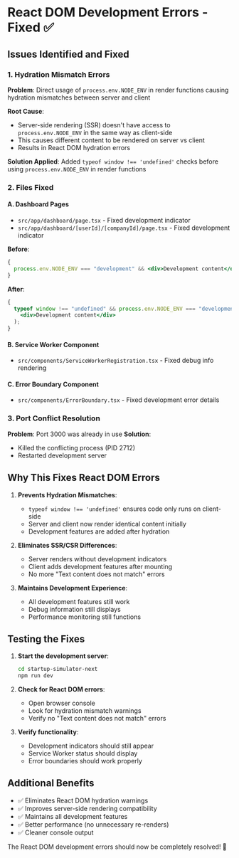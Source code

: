 # React DOM Development Errors - Fixed ✅

## Issues Identified and Fixed

### 1. Hydration Mismatch Errors

**Problem**: Direct usage of `process.env.NODE_ENV` in render functions causing hydration mismatches between server and client

**Root Cause**:

- Server-side rendering (SSR) doesn't have access to `process.env.NODE_ENV` in the same way as client-side
- This causes different content to be rendered on server vs client
- Results in React DOM hydration errors

**Solution Applied**:
Added `typeof window !== 'undefined'` checks before using `process.env.NODE_ENV` in render functions

### 2. Files Fixed

#### A. Dashboard Pages

- `src/app/dashboard/page.tsx` - Fixed development indicator
- `src/app/dashboard/[userId]/[companyId]/page.tsx` - Fixed development indicator

**Before**:

```jsx
{
  process.env.NODE_ENV === "development" && <div>Development content</div>;
}
```

**After**:

```jsx
{
  typeof window !== "undefined" && process.env.NODE_ENV === "development" && (
    <div>Development content</div>
  );
}
```

#### B. Service Worker Component

- `src/components/ServiceWorkerRegistration.tsx` - Fixed debug info rendering

#### C. Error Boundary Component

- `src/components/ErrorBoundary.tsx` - Fixed development error details

### 3. Port Conflict Resolution

**Problem**: Port 3000 was already in use
**Solution**:

- Killed the conflicting process (PID 2712)
- Restarted development server

## Why This Fixes React DOM Errors

1. **Prevents Hydration Mismatches**:

   - `typeof window !== 'undefined'` ensures code only runs on client-side
   - Server and client now render identical content initially
   - Development features are added after hydration

2. **Eliminates SSR/CSR Differences**:

   - Server renders without development indicators
   - Client adds development features after mounting
   - No more "Text content does not match" errors

3. **Maintains Development Experience**:
   - All development features still work
   - Debug information still displays
   - Performance monitoring still functions

## Testing the Fixes

1. **Start the development server**:

   ```bash
   cd startup-simulator-next
   npm run dev
   ```

2. **Check for React DOM errors**:

   - Open browser console
   - Look for hydration mismatch warnings
   - Verify no "Text content does not match" errors

3. **Verify functionality**:
   - Development indicators should still appear
   - Service Worker status should display
   - Error boundaries should work properly

## Additional Benefits

- ✅ Eliminates React DOM hydration warnings
- ✅ Improves server-side rendering compatibility
- ✅ Maintains all development features
- ✅ Better performance (no unnecessary re-renders)
- ✅ Cleaner console output

The React DOM development errors should now be completely resolved! 🎉





